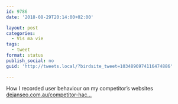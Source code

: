 ```yaml
---
id: 9786
date: '2018-08-29T20:14:00+02:00'

layout: post
categories:
  - Vis ma vie
tags:
  - tweet
format: status
publish_social: no
guid: 'http://tweets.local/?birdsite_tweet=1034896974116474886'

---
```


How I recorded user behaviour on my competitor’s websites [dejanseo.com.au/competitor-hac…](https://dejanseo.com.au/competitor-hack/)